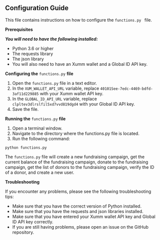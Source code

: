 ## Configuration Guide

This file contains instructions on how to configure the  `functions.py ` file.

**Prerequisites**

***You will need to have the following installed:***

- Python 3.6 or higher
- The requests library
- The json library
- You will also need to have an Xumm wallet and a Global ID API key.

**Configuring the** `functions.py` **file**

1. Open the `functions.py` file in a text editor.
2. In the `XUM_WALLET_API_URL` variable, replace `40101See-7edc-4469-bdfd-3af11d229885` with your Xumm wallet API key.
3. In the `GLOBAL_ID_API_URL` variable, replace `clpltev3dlrslfil5xd7vvd819dgd4` with your Global ID API key.
4. Save the file.

**Running the** `functions.py` **file**

1. Open a terminal window.
2. Navigate to the directory where the functions.py file is located.
3. Run the following command:

`python functions.py`

The `functions.py` file will create a new fundraising campaign, get the current balance of the fundraising campaign, donate to the fundraising campaign, get the list of donors to the fundraising campaign, verify the ID of a donor, and create a new user.

**Troubleshooting**

If you encounter any problems, please see the following troubleshooting tips:

- Make sure that you have the correct version of Python installed.
- Make sure that you have the requests and json libraries installed.
- Make sure that you have entered your Xumm wallet API key and Global ID API key correctly.
- If you are still having problems, please open an issue on the GitHub repository.
